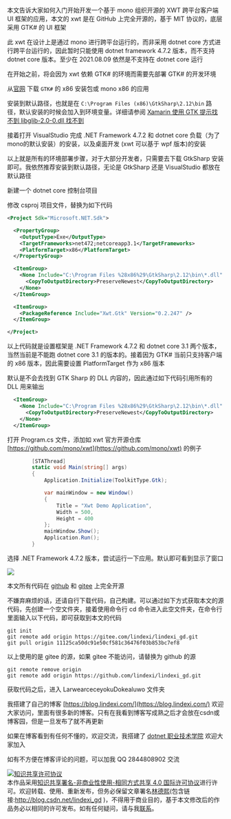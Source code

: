 
本文告诉大家如何入门开始开发一个基于 mono 组织开源的 XWT 跨平台客户端 UI 框架的应用，本文的 xwt 是在 GitHub 上完全开源的，基于 MIT 协议的，底层采用 GTK# 的 UI 框架

<!--more-->


<!-- CreateTime:2021/8/9 20:58:50 -->

<!-- 发布 -->

此 xwt 在设计上是通过 mono 进行跨平台运行的，而非采用 dotnet core 方式进行跨平台运行的，因此暂时只能使用 dotnet framework 4.7.2 版本，而不支持 dotnet core 版本。至少在 2021.08.09 依然是不支持在 dotnet core 运行

在开始之前，将会因为 xwt 依赖 GTK# 的环境而需要先部署 GTK# 的开发环境

从[官网](https://www.monodevelop.com/download/#fndtn-download-win) 下载 `GTK#` 的 x86 安装包或 mono x86 的应用

安装到默认路径，也就是在 `C:\Program Files (x86)\GtkSharp\2.12\bin` 路径，默认安装的时候会加入到环境变量。详细请参阅 [Xamarin 使用 GTK 提示找不到 libglib-2.0-0.dll 找不到](https://blog.lindexi.com/post/Xamarin-%E4%BD%BF%E7%94%A8-GTK-%E6%8F%90%E7%A4%BA%E6%89%BE%E4%B8%8D%E5%88%B0-libglib-2.0-0.dll-%E6%89%BE%E4%B8%8D%E5%88%B0.html )

接着打开 VisualStudio 完成 .NET Framework 4.7.2 和 dotnet core 负载（为了mono的默认安装）的安装，以及桌面开发 (xwt 可以基于 wpf 版本)的安装

以上就是所有的环境部署步骤，对于大部分开发者，只需要去下载 GtkSharp 安装即可。我依然推荐安装到默认路径，无论是 GtkSharp 还是 VisualStudio 都放在默认路径

新建一个 dotnet core 控制台项目

修改 csproj 项目文件，替换为如下代码

```xml
<Project Sdk="Microsoft.NET.Sdk">

  <PropertyGroup>
    <OutputType>Exe</OutputType>
    <TargetFrameworks>net472;netcoreapp3.1</TargetFrameworks>
    <PlatformTarget>x86</PlatformTarget>
  </PropertyGroup>

  <ItemGroup>
    <None Include="C:\Program Files %28x86%29\GtkSharp\2.12\bin\*.dll" Link="%(FileName).dll">
      <CopyToOutputDirectory>PreserveNewest</CopyToOutputDirectory>
    </None>
  </ItemGroup>

  <ItemGroup>
    <PackageReference Include="Xwt.Gtk" Version="0.2.247" />
  </ItemGroup>

</Project>
```

以上代码就是设置框架是 .NET Framework 4.7.2 和 dotnet core 3.1 两个版本，当然当前是不能跑 dotnet core 3.1 的版本的。接着因为 GTK# 当前只支持客户端的 x86 版本，因此需要设置 PlatformTarget 作为 x86 版本

默认是不会去找到 GTK Sharp 的 DLL 内容的，因此通过如下代码引用所有的 DLL 用来输出

```xml
  <ItemGroup>
    <None Include="C:\Program Files %28x86%29\GtkSharp\2.12\bin\*.dll" Link="%(FileName).dll">
      <CopyToOutputDirectory>PreserveNewest</CopyToOutputDirectory>
    </None>
  </ItemGroup>
```

打开 Program.cs 文件，添加如 xwt 官方开源仓库 [https://github.com/mono/xwt](https://github.com/mono/xwt) 的例子

```csharp
        [STAThread]
        static void Main(string[] args)
        {
            Application.Initialize(ToolkitType.Gtk);

            var mainWindow = new Window()
            {
                Title = "Xwt Demo Application",
                Width = 500,
                Height = 400
            };
            mainWindow.Show();
            Application.Run();
        }
```

选择 .NET Framework 4.7.2 版本，尝试运行一下应用。默认即可看到显示了窗口

<!-- ![](image/dotnet 使用 XWT 构建跨平台客户端 入门篇/dotnet 使用 XWT 构建跨平台客户端 入门篇0.png) -->

![](http://cdn.lindexi.site/lindexi%2F202189211138887.jpg)

本文所有代码在 [github](https://github.com/lindexi/lindexi_gd/tree/11125ca50dc91e50cf581c36476f03b853bc7ef8/LarwearceceyokuDokealuwo) 和 [gitee](https://gitee.com/lindexi/lindexi_gd/tree/11125ca50dc91e50cf581c36476f03b853bc7ef8/LarwearceceyokuDokealuwo) 上完全开源

不嫌弃麻烦的话，还请自行下载代码，自己构建。可以通过如下方式获取本文的源代码，先创建一个空文件夹，接着使用命令行 cd 命令进入此空文件夹，在命令行里面输入以下代码，即可获取到本文的代码

```
git init
git remote add origin https://gitee.com/lindexi/lindexi_gd.git
git pull origin 11125ca50dc91e50cf581c36476f03b853bc7ef8
```

以上使用的是 gitee 的源，如果 gitee 不能访问，请替换为 github 的源

```
git remote remove origin
git remote add origin https://github.com/lindexi/lindexi_gd.git
```

获取代码之后，进入 LarwearceceyokuDokealuwo 文件夹



我搭建了自己的博客 [https://blog.lindexi.com/](https://blog.lindexi.com/) 欢迎大家访问，里面有很多新的博客。只有在我看到博客写成熟之后才会放在csdn或博客园，但是一旦发布了就不再更新

如果在博客看到有任何不懂的，欢迎交流，我搭建了 [dotnet 职业技术学院](https://t.me/dotnet_campus) 欢迎大家加入

如有不方便在博客评论的问题，可以加我 QQ 2844808902 交流

<a rel="license" href="http://creativecommons.org/licenses/by-nc-sa/4.0/"><img alt="知识共享许可协议" style="border-width:0" src="https://licensebuttons.net/l/by-nc-sa/4.0/88x31.png" /></a><br />本作品采用<a rel="license" href="http://creativecommons.org/licenses/by-nc-sa/4.0/">知识共享署名-非商业性使用-相同方式共享 4.0 国际许可协议</a>进行许可。欢迎转载、使用、重新发布，但务必保留文章署名[林德熙](http://blog.csdn.net/lindexi_gd)(包含链接:http://blog.csdn.net/lindexi_gd )，不得用于商业目的，基于本文修改后的作品务必以相同的许可发布。如有任何疑问，请与我[联系](mailto:lindexi_gd@163.com)。